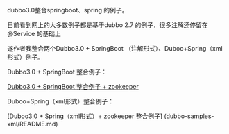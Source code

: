 dubbo3.0整合springboot、spring 的例子。

目前看到网上的大多数例子都是基于dubbo 2.7 的例子，很多注解还停留在 @Service 的基础上

遂作者我整合两个Dubbo3.0 + SpringBoot （注解形式）、Duboo+Spring（xml形式）例子。

Dubbo3.0 + SpringBoot 整合例子：

 [Dubbo3.0 + SpringBoot 整合例子 + zookeeper](dubbo-samples-springcloud/README.md)

Duboo+Spring（xml形式）整合例子：

 [Duboo3.0 + Spring（xml形式）+ zookeeper 整合例子] (dubbo-samples-xml/README.md) 



